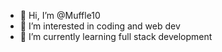 - 👋 Hi, I’m @Muffle10
- 👀 I’m interested in coding and web dev
- 🌱 I’m currently learning full stack development

<!---
Muffle10/Muffle10 is a ✨ special ✨ repository because its `README.md` (this file) appears on your GitHub profile.
You can click the Preview link to take a look at your changes.
--->

